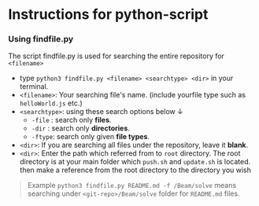 # Instructions for python-script

### Using findfile.py
The script findfile.py is used for searching the entire repository for `<filename>`
- type `python3 findfile.py <filename> <searchtype> <dir>` in your terminal.
- `<filename>`: Your searching file's name. (include yourfile type such as `helloWorld.js` etc.)
- `<searchtype>`: using these search options below &darr;
  - `-file` : search only __files__.
  - `-dir`  : search only __directories__.
  - `-ftype`: search only given __file types__.
- `<dir>`: If you are searching all files under the repository, leave it __blank__.
- `<dir>`: Enter the path which referred from to `root` directory. The root directory is at your main folder which `push.sh` and `update.sh` is located.
then make a reference from the root directory to the directory you wish 
> Example `python3 findfile.py README.md -f /Beam/solve` means searching under `<git-repo>/Beam/solve` folder for `README.md` files.
